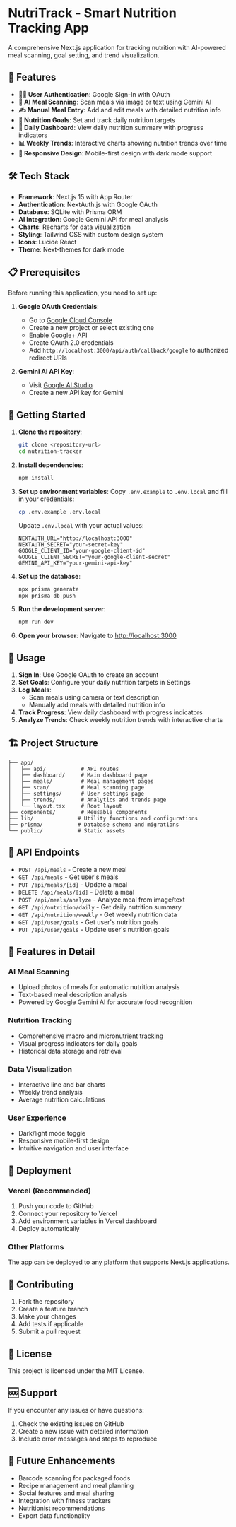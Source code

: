# NutriTrack - Smart Nutrition Tracking App

A comprehensive Next.js application for tracking nutrition with AI-powered meal scanning, goal setting, and trend visualization.

## 🚀 Features

- **🧑‍💻 User Authentication**: Google Sign-In with OAuth
- **🍱 AI Meal Scanning**: Scan meals via image or text using Gemini AI
- **✍️ Manual Meal Entry**: Add and edit meals with detailed nutrition info
- **🎯 Nutrition Goals**: Set and track daily nutrition targets
- **📅 Daily Dashboard**: View daily nutrition summary with progress indicators
- **📊 Weekly Trends**: Interactive charts showing nutrition trends over time
- **📱 Responsive Design**: Mobile-first design with dark mode support

## 🛠️ Tech Stack

- **Framework**: Next.js 15 with App Router
- **Authentication**: NextAuth.js with Google OAuth
- **Database**: SQLite with Prisma ORM
- **AI Integration**: Google Gemini API for meal analysis
- **Charts**: Recharts for data visualization
- **Styling**: Tailwind CSS with custom design system
- **Icons**: Lucide React
- **Theme**: Next-themes for dark mode

## 📋 Prerequisites

Before running this application, you need to set up:

1. **Google OAuth Credentials**:
   - Go to [Google Cloud Console](https://console.cloud.google.com/)
   - Create a new project or select existing one
   - Enable Google+ API
   - Create OAuth 2.0 credentials
   - Add `http://localhost:3000/api/auth/callback/google` to authorized redirect URIs

2. **Gemini AI API Key**:
   - Visit [Google AI Studio](https://makersuite.google.com/app/apikey)
   - Create a new API key for Gemini

## 🚀 Getting Started

1. **Clone the repository**:
   ```bash
   git clone <repository-url>
   cd nutrition-tracker
   ```

2. **Install dependencies**:
   ```bash
   npm install
   ```

3. **Set up environment variables**:
   Copy `.env.example` to `.env.local` and fill in your credentials:
   ```bash
   cp .env.example .env.local
   ```
   
   Update `.env.local` with your actual values:
   ```env
   NEXTAUTH_URL="http://localhost:3000"
   NEXTAUTH_SECRET="your-secret-key"
   GOOGLE_CLIENT_ID="your-google-client-id"
   GOOGLE_CLIENT_SECRET="your-google-client-secret"
   GEMINI_API_KEY="your-gemini-api-key"
   ```

4. **Set up the database**:
   ```bash
   npx prisma generate
   npx prisma db push
   ```

5. **Run the development server**:
   ```bash
   npm run dev
   ```

6. **Open your browser**:
   Navigate to [http://localhost:3000](http://localhost:3000)

## 📱 Usage

1. **Sign In**: Use Google OAuth to create an account
2. **Set Goals**: Configure your daily nutrition targets in Settings
3. **Log Meals**: 
   - Scan meals using camera or text description
   - Manually add meals with detailed nutrition info
4. **Track Progress**: View daily dashboard with progress indicators
5. **Analyze Trends**: Check weekly nutrition trends with interactive charts

## 🏗️ Project Structure

```
├── app/
│   ├── api/           # API routes
│   ├── dashboard/     # Main dashboard page
│   ├── meals/         # Meal management pages
│   ├── scan/          # Meal scanning page
│   ├── settings/      # User settings page
│   ├── trends/        # Analytics and trends page
│   └── layout.tsx     # Root layout
├── components/        # Reusable components
├── lib/              # Utility functions and configurations
├── prisma/           # Database schema and migrations
└── public/           # Static assets
```

## 🔧 API Endpoints

- `POST /api/meals` - Create a new meal
- `GET /api/meals` - Get user's meals
- `PUT /api/meals/[id]` - Update a meal
- `DELETE /api/meals/[id]` - Delete a meal
- `POST /api/meals/analyze` - Analyze meal from image/text
- `GET /api/nutrition/daily` - Get daily nutrition summary
- `GET /api/nutrition/weekly` - Get weekly nutrition data
- `GET /api/user/goals` - Get user's nutrition goals
- `PUT /api/user/goals` - Update user's nutrition goals

## 🎨 Features in Detail

### AI Meal Scanning
- Upload photos of meals for automatic nutrition analysis
- Text-based meal description analysis
- Powered by Google Gemini AI for accurate food recognition

### Nutrition Tracking
- Comprehensive macro and micronutrient tracking
- Visual progress indicators for daily goals
- Historical data storage and retrieval

### Data Visualization
- Interactive line and bar charts
- Weekly trend analysis
- Average nutrition calculations

### User Experience
- Dark/light mode toggle
- Responsive mobile-first design
- Intuitive navigation and user interface

## 🚀 Deployment

### Vercel (Recommended)
1. Push your code to GitHub
2. Connect your repository to Vercel
3. Add environment variables in Vercel dashboard
4. Deploy automatically

### Other Platforms
The app can be deployed to any platform that supports Next.js applications.

## 🤝 Contributing

1. Fork the repository
2. Create a feature branch
3. Make your changes
4. Add tests if applicable
5. Submit a pull request

## 📄 License

This project is licensed under the MIT License.

## 🆘 Support

If you encounter any issues or have questions:
1. Check the existing issues on GitHub
2. Create a new issue with detailed information
3. Include error messages and steps to reproduce

## 🔮 Future Enhancements

- Barcode scanning for packaged foods
- Recipe management and meal planning
- Social features and meal sharing
- Integration with fitness trackers
- Nutritionist recommendations
- Export data functionality

